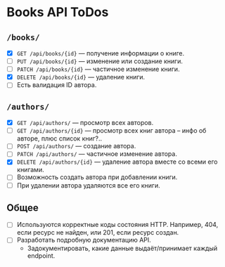# Books API ToDos

## `/books/`

- [X] `GET /api/books/{id}` — получение информации о книге.
- [ ] `PUT /api/books/{id}` — изменение или создание книги.
- [ ] `PATCH /api/books/{id}` — частичное изменение книги.
- [X] `DELETE /api/books/{id}` — удаление книги.
- [ ] Есть валидация ID автора.

## `/authors/`

- [X] `GET /api/authors/` — просмотр всех авторов.
- [ ] `GET /api/authors/{id}` — просмотр всех книг автора – инфо об авторе, плюс список книг?..
- [ ] `POST /api/authors/` — создание автора.
- [ ] `PATCH /api/authors/` — частичное изменение автора.
- [X] `DELETE /api/authors/{id}` — удаление автора вместе со всеми его книгами.
- [ ] Возможность создать автора при добавлении книги.
- [ ] При удалении автора удаляются все его книги.

## Общее

- [ ] Используются корректные коды состояния HTTP. Например, 404, если ресурс не найден, или 201, если ресурс создан.
- [ ] Разработать подробную документацию API.
  - Задокументировать, какие данные выдаёт/принимает каждый endpoint.
